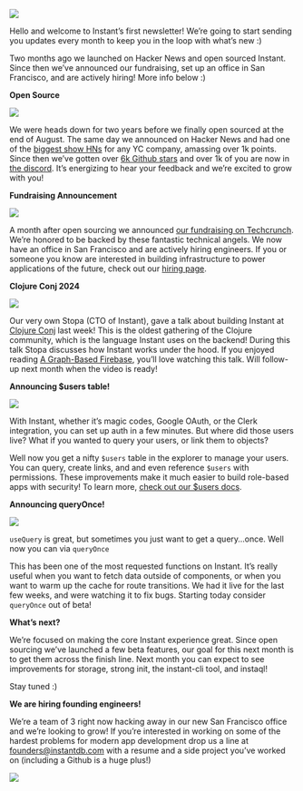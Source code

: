 ![](https://www.instantdb.com/img/emails/s_DF8F10A9009F2A236BC7D07C4EC05DDA50E4FB82F40AA98593D3B98A1A7EA3DC_1730238267270_instant_header.png)

Hello and welcome to Instant’s first newsletter! We’re going to start sending you updates every month to keep you in the loop with what’s new :)

Two months ago we launched on Hacker News and open sourced Instant. Since then we’ve announced our fundraising, set up an office in San Francisco, and are actively hiring! More info below :)

**Open Source**

![](https://www.instantdb.com/img/emails/s_DF8F10A9009F2A236BC7D07C4EC05DDA50E4FB82F40AA98593D3B98A1A7EA3DC_1729122912083_image.png)

We were heads down for two years before we finally open sourced at the end of August. The same day we announced on Hacker News and had one of the [biggest show HNs](https://news.ycombinator.com/item?id=41322281) for any YC company, amassing over 1k points. Since then we’ve gotten over [6k Github stars](https://github.com/instantdb/instant) and over 1k of you are now in [the discord](https://discord.com/invite/VU53p7uQcE). It’s energizing to hear your feedback and we’re excited to grow with you!

**Fundraising Announcement**

![](https://www.instantdb.com/img/emails/s_B8A06116D3803694CDA0C13F9F97E92EA0220D4E377317F0F00D7831E3E41E9E_1727988124731_image.png)

A month after open sourcing we announced [our fundraising on Techcrunch](https://techcrunch.com/2024/10/02/instant-harkens-back-to-a-pre-google-firebase/). We’re honored to be backed by these fantastic technical angels. We now have an office in San Francisco and are actively hiring engineers. If you or someone you know are interested in building infrastructure to power applications of the future, check out our [hiring page](https://instantdb.com/hiring).

**Clojure Conj 2024**

![](https://www.instantdb.com/img/emails/s_DF8F10A9009F2A236BC7D07C4EC05DDA50E4FB82F40AA98593D3B98A1A7EA3DC_1729123513053_image.png)

Our very own Stopa (CTO of Instant), gave a talk about building Instant at [Clojure Conj](https://2024.clojure-conj.org/) last week! This is the oldest gathering of the Clojure community, which is the language Instant uses on the backend! During this talk Stopa discusses how Instant works under the hood. If you enjoyed reading [A Graph-Based Firebase](https://www.instantdb.com/essays/next_firebase), you’ll love watching this talk. Will follow-up next month when the video is ready!

**Announcing $users table!**

![](https://www.instantdb.com/img/emails/s_DF8F10A9009F2A236BC7D07C4EC05DDA50E4FB82F40AA98593D3B98A1A7EA3DC_1730244149277_users_table.png)

With Instant, whether it’s magic codes, Google OAuth, or the Clerk integration, you can set up auth in a few minutes. But where did those users live? What if you wanted to query your users, or link them to objects?

Well now you get a nifty `$users` table in the explorer to manage your users. You can query, create links, and and even reference `$users` with permissions. These improvements make it much easier to build role-based apps with security! To learn more, [check out our $users docs](https://www.instantdb.com/docs/users).

**Announcing queryOnce!**

![](https://www.instantdb.com/img/emails/s_DF8F10A9009F2A236BC7D07C4EC05DDA50E4FB82F40AA98593D3B98A1A7EA3DC_1730244001267_image.png)

`useQuery` is great, but sometimes you just want to get a query…once. Well now you can via `queryOnce`

This has been one of the most requested functions on Instant. It’s really useful when you want to fetch data outside of components, or when you want to warm up the cache for route transitions. We had it live for the last few weeks, and were watching it to fix bugs. Starting today consider `queryOnce` out of beta!

**What’s next?**

We’re focused on making the core Instant experience great. Since open sourcing we’ve launched a few beta features, our goal for this next month is to get them across the finish line. Next month you can expect to see improvements for storage, strong init, the instant-cli tool, and instaql!

Stay tuned :)

**We are hiring founding engineers!**

We’re a team of 3 right now hacking away in our new San Francisco office and we’re looking to grow! If you’re interested in working on some of the hardest problems for modern app development drop us a line at founders@instantdb.com with a resume and a side project you’ve worked on (including a Github is a huge plus!)

![](https://pbs.twimg.com/media/GZd_xO0akAETvju?format=jpg\&name=large)
